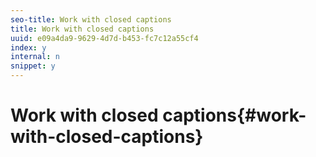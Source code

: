 ```yaml
---
seo-title: Work with closed captions
title: Work with closed captions
uuid: e09a4da9-9629-4d7d-b453-fc7c12a55cf4
index: y
internal: n
snippet: y
---
```


# Work with closed captions{#work-with-closed-captions}

